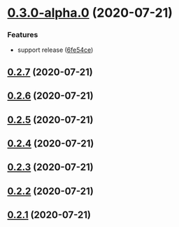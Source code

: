 # [0.3.0-alpha.0](http://repository/compare/v0.2.7...v0.3.0-alpha.0) (2020-07-21)


### Features

* support release ([6fe54ce](http://repository/commits/6fe54ceb510dbfbf21dbca94700f78d0ba5b1b34))



## [0.2.7](http://repository/compare/v0.2.5...v0.2.7) (2020-07-21)



## [0.2.6](http://repository/compare/v0.2.5...v0.2.6) (2020-07-21)



## [0.2.5](http://repository/compare/v0.2.0...v0.2.5) (2020-07-21)



## [0.2.4](http://repository/compare/v0.2.0...v0.2.4) (2020-07-21)



## [0.2.3](http://repository/compare/v0.2.0...v0.2.3) (2020-07-21)



## [0.2.2](http://repository/compare/v0.2.0...v0.2.2) (2020-07-21)



## [0.2.1](http://repository/compare/v0.2.0...v0.2.1) (2020-07-21)



